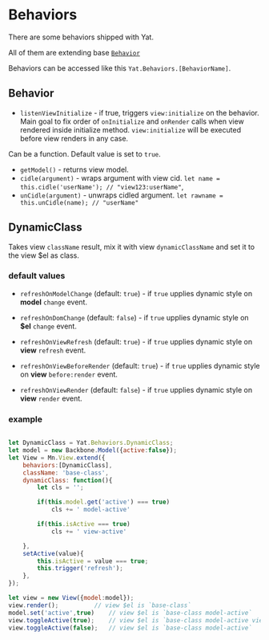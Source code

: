 # Behaviors
There are some behaviors shipped with Yat.

All of them are extending base [`Behavior`](/src/behaviors/behavior.js)

Behaviors can be accessed like this `Yat.Behaviors.[BehaviorName]`.

## Behavior
* `listenViewInitialize` - if true, triggers `view:initialize` on the behavior. Main goal to fix order of `onInitialize` and `onRender` calls when view rendered inside initialize method. `view:initialize` will be executed before view renders in any case.

Can be a function. Default value is set to `true`. 

* `getModel()` - returns view model.
* `cidle(argument)` - wraps argument with view cid. `let name = this.cidle('userName'); // "view123:userName"`, 
* `unCidle(argument)` - unwraps cidled argument. `let rawname = this.unCidle(name); // "userName"`

## DynamicClass
Takes view `className` result, mix it with view `dynamicClassName` and set it to the view $el as class.

### default values
* `refreshOnModelChange` (default: `true`) - if `true` upplies dynamic style on **model** `change` event.

* `refreshOnDomChange` (default: `false`) - if `true` upplies dynamic style on **$el** `change` event.

* `refreshOnViewRefresh` (default: `true`) - if `true` upplies dynamic style on **view** `refresh` event.

* `refreshOnViewBeforeRender` (default: `true`) - if `true` upplies dynamic style on **view** `before:render` event.

* `refreshOnViewRender` (default: `false`) - if `true` upplies dynamic style on **view** `render` event.

### example
```js

let DynamicClass = Yat.Behaviors.DynamicClass;
let model = new Backbone.Model({active:false});
let View = Mn.View.extend({
	behaviors:[DynamicClass],
	className: 'base-class',
	dynamicClass: function(){
		let cls = '';

		if(this.model.get('active') === true)
			cls += ' model-active'

		if(this.isActive === true)
			cls += ' view-active'

	},
	setActive(value){
		this.isActive = value === true;
		this.trigger('refresh');
	},	
});

let view = new View({model:model});
view.render(); 			// view $el is `base-class`
model.set('active',true)	// view $el is `base-class model-active`
view.toggleActive(true);	// view $el is `base-class model-active view-active`
view.toggleActive(false);	// view $el is `base-class model-active`


```
